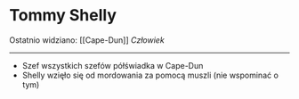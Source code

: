<p><img></img></p>

# Tommy Shelly
Ostatnio widziano: [[Cape-Dun]]
*Człowiek*

---

- Szef wszystkich szefów półświadka w Cape-Dun  
- Shelly wzięło się od mordowania za pomocą muszli (nie wspominać o tym)